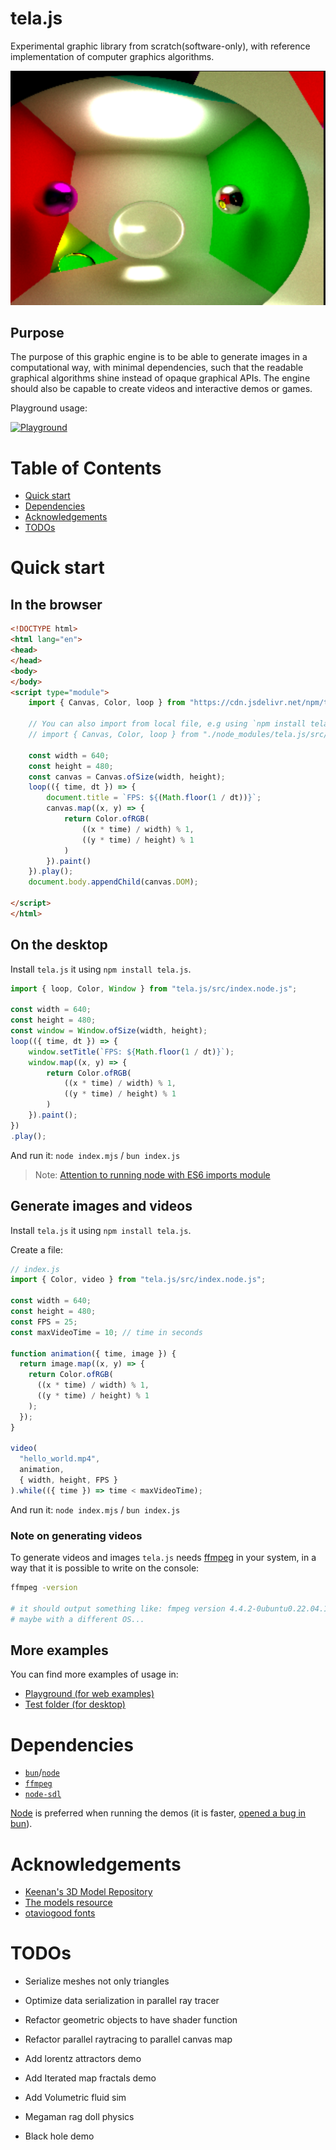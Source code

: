 # tela.js

Experimental graphic library from scratch(software-only), with reference implementation of computer graphics algorithms.

![](/tela.png)

## Purpose

The purpose of this graphic engine is to be able to generate images in a computational way, with minimal dependencies, such that the readable graphical algorithms shine instead of opaque graphical APIs. The engine should also be capable to create videos and interactive demos or games. 

Playground usage:

[![Playground](/tela_playground.webp)](https://pedroth.github.io/tela.js)

# Table of Contents

- [Quick start](#quick-start)
- [Dependencies](#dependencies)
- [Acknowledgements](#acknowledgements)
- [TODOs](#todos)

# Quick start

## In the browser

```html
<!DOCTYPE html>
<html lang="en">
<head>
</head>
<body>
</body>
<script type="module">
    import { Canvas, Color, loop } from "https://cdn.jsdelivr.net/npm/tela.js/src/index.js";

    // You can also import from local file, e.g using `npm install tela.js`
    // import { Canvas, Color, loop } from "./node_modules/tela.js/src/index.js";

    const width = 640;
    const height = 480;
    const canvas = Canvas.ofSize(width, height);
    loop(({ time, dt }) => {
        document.title = `FPS: ${(Math.floor(1 / dt))}`;
        canvas.map((x, y) => {
            return Color.ofRGB(
                ((x * time) / width) % 1,
                ((y * time) / height) % 1
            )
        }).paint()
    }).play();
    document.body.appendChild(canvas.DOM);

</script>
</html>
```

## On the desktop
Install `tela.js` it using `npm install tela.js`.

```js
import { loop, Color, Window } from "tela.js/src/index.node.js";

const width = 640;
const height = 480;
const window = Window.ofSize(width, height);
loop(({ time, dt }) => {
    window.setTitle(`FPS: ${Math.floor(1 / dt)}`);
    window.map((x, y) => {
        return Color.ofRGB(
            ((x * time) / width) % 1,
            ((y * time) / height) % 1
        )
    }).paint();
})
.play();
```

And run it: `node index.mjs` / `bun index.js`

> Note: [Attention to running node with ES6 imports module](https://nodejs.org/api/esm.html#modules-ecmascript-modules)


## Generate images and videos

Install `tela.js` it using `npm install tela.js`.

Create a file:
```js
// index.js
import { Color, video } from "tela.js/src/index.node.js";

const width = 640;
const height = 480;
const FPS = 25;
const maxVideoTime = 10; // time in seconds

function animation({ time, image }) {
  return image.map((x, y) => {
    return Color.ofRGB(
      ((x * time) / width) % 1,
      ((y * time) / height) % 1
    );
  });
}

video(
  "hello_world.mp4",
  animation,
  { width, height, FPS }
).while(({ time }) => time < maxVideoTime);
```

And run it: `node index.mjs` / `bun index.js`


### Note on generating videos

To generate videos and images `tela.js` needs [ffmpeg][ffmpeg] in your system, in a way that it is possible to write on the console:
```bash
ffmpeg -version 

# it should output something like: fmpeg version 4.4.2-0ubuntu0.22.04.1...
# maybe with a different OS...

```

## More examples

You can find more examples of usage in:
- [Playground (for web examples)](https://pedroth.github.io/tela.js)
- [Test folder (for desktop)](/test/node/)


# Dependencies

- [`bun`][bun]/[`node`][node]
- [`ffmpeg`][ffmpeg]
- [`node-sdl`][sdl]

[Node][node] is preferred when running the demos (it is faster, [opened a bug in bun](https://github.com/oven-sh/bun/issues/9218)).


# Acknowledgements

- [Keenan's 3D Model Repository](https://www.cs.cmu.edu/~kmcrane/Projects/ModelRepository/)
- [The models resource](https://www.models-resource.com/)
- [otaviogood fonts](https://github.com/otaviogood/shader_fontgen)

# TODOs

- Serialize meshes not only triangles
- Optimize data serialization in parallel ray tracer
- Refactor geometric objects to have shader function
- Refactor parallel raytracing to parallel canvas map

- Add lorentz attractors demo
- Add Iterated map fractals demo
- Add Volumetric fluid sim
- Megaman rag doll physics
- Black hole demo


[ffmpeg]: https://ffmpeg.org/
[bun]: https://bun.sh/
[node]: https://nodejs.org/en
[sdl]: https://github.com/kmamal/node-sdl


